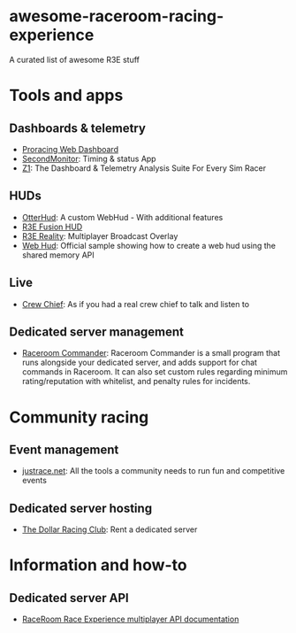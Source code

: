 # awesome-raceroom-racing-experience
A curated list of awesome R3E stuff

# Tools and apps

## Dashboards & telemetry

* [Proracing Web Dashboard](http://telemetry.justrace.net/)
* [SecondMonitor](https://forum.sector3studios.com/index.php?threads/secondmonitor-timing-status-app.9587/): Timing & status App
* [Z1](https://z1simwheel.com/dashboard/index.cfm): The Dashboard & Telemetry Analysis Suite For Every Sim Racer

## HUDs

* [OtterHud](https://forum.sector3studios.com/index.php?threads/otterhud-a-custom-webhud-with-additional-features.13152/): A custom WebHud - With additional features
* [R3E Fusion HUD](https://forum.sector3studios.com/index.php?threads/r3e-fusion-hud.12979/)
* [R3E Reality](https://forum.sector3studios.com/index.php?threads/r3e-reality-multiplayer-broadcast-overlay.12061/): Multiplayer Broadcast Overlay
* [Web Hud](https://github.com/sector3studios/webhud): Official sample showing how to create a web hud using the shared memory API

## Live

* [Crew Chief](http://thecrewchief.org/): As if you had a real crew chief to talk and listen to

## Dedicated server management

* [Raceroom Commander](https://gitlab.com/Koenvh/raceroom-commander): Raceroom Commander is a small program that runs alongside your dedicated server, and adds support for
chat commands in Raceroom. It can also set custom rules regarding minimum rating/reputation with
whitelist, and penalty rules for incidents.

# Community racing

## Event management

* [justrace.net](https://www.justrace.net/): All the tools a community needs to run fun and competitive events


## Dedicated server hosting

* [The Dollar Racing Club](https://dollarracing.club): Rent a dedicated server

# Information and how-to

## Dedicated server API

* [RaceRoom Race Experience multiplayer API documentation](https://www.notion.so/RaceRoom-Race-Experience-multiplayer-API-documentation-adc61a49f84242f584ea74c9eb034ad3)

